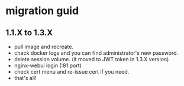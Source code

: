 # migration guid

## 1.1.X to 1.3.X
- pull image and recreate.
- check docker logs and you can find administrator's new password.
- delete session volume. (it moved to JWT token in 1.3.X version)
- nginx-webui login (:81 port)
- check cert menu and re-issue cert if you need.
- that's all!
